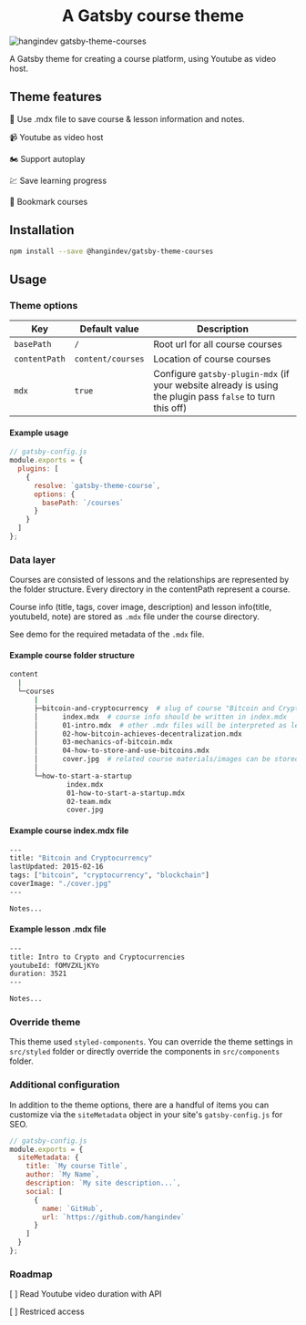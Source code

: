 <h1 align="center">
  A Gatsby course theme
</h1>

![hangindev gatsby-theme-courses](https://raw.githubusercontent.com/hangindev/gatsby-theme-courses/master/demo.jpg)

A Gatsby theme for creating a course platform, using Youtube as video host.

## Theme features

📝 Use .mdx file to save course & lesson information and notes.

📹 Youtube as video host

🏍️ Support autoplay

💹 Save learning progress

💖 Bookmark courses

## Installation

```sh
npm install --save @hangindev/gatsby-theme-courses
```

## Usage

### Theme options

| Key           | Default value     | Description                                                                                               |
| ------------- | ----------------- | --------------------------------------------------------------------------------------------------------- |
| `basePath`    | `/`               | Root url for all course courses                                                                           |
| `contentPath` | `content/courses` | Location of course courses                                                                                |
| `mdx`         | `true`            | Configure `gatsby-plugin-mdx` (if your website already is using the plugin pass `false` to turn this off) |

#### Example usage

```js
// gatsby-config.js
module.exports = {
  plugins: [
    {
      resolve: `gatsby-theme-course`,
      options: {
        basePath: `/courses`
      }
    }
  ]
};
```

### Data layer

Courses are consisted of lessons and the relationships are represented by the folder structure. Every directory in the contentPath represent a course.

Course info (title, tags, cover image, description) and lesson info(title, youtubeId, note) are stored as `.mdx` file under the course directory.

See demo for the required metadata of the `.mdx` file.

#### Example course folder structure

```sh
content
  |
  └─courses
      |
      ├─bitcoin-and-cryptocurrency  # slug of course "Bitcoin and Cryptocurrency"
      │      index.mdx  # course info should be written in index.mdx
      │      01-intro.mdx  # other .mdx files will be interpreted as lessons
      │      02-how-bitcoin-achieves-decentralization.mdx
      │      03-mechanics-of-bitcoin.mdx
      │      04-how-to-store-and-use-bitcoins.mdx
      │      cover.jpg  # related course materials/images can be stored in the same directory
      │
      └─how-to-start-a-startup
              index.mdx
              01-how-to-start-a-startup.mdx
              02-team.mdx
              cover.jpg
```

#### Example course index.mdx file

```sh
---
title: "Bitcoin and Cryptocurrency"
lastUpdated: 2015-02-16
tags: ["bitcoin", "cryptocurrency", "blockchain"]
coverImage: "./cover.jpg"
---

Notes...
```

#### Example lesson .mdx file

```sh
---
title: Intro to Crypto and Cryptocurrencies
youtubeId: fOMVZXLjKYo
duration: 3521
---

Notes...
```

### Override theme

This theme used `styled-components`. You can override the theme settings in `src/styled` folder or directly override the components in `src/components` folder.

### Additional configuration

In addition to the theme options, there are a handful of items you can customize via the `siteMetadata` object in your site's `gatsby-config.js` for SEO.

```js
// gatsby-config.js
module.exports = {
  siteMetadata: {
    title: `My course Title`,
    author: `My Name`,
    description: `My site description...`,
    social: [
      {
        name: `GitHub`,
        url: `https://github.com/hangindev`
      }
    ]
  }
};
```

### Roadmap

[ ] Read Youtube video duration with API

[ ] Restriced access
